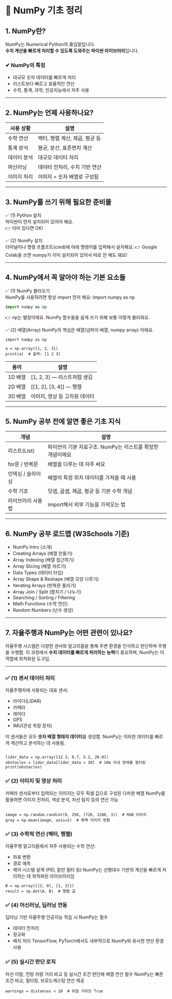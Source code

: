 # 📘 NumPy 기초 정리

## 1. NumPy란?

NumPy는 Numerical Python의 줄임말입니다.  
**수치 계산을 빠르게 처리할 수 있도록 도와주는 파이썬 라이브러리**입니다.

### ✔ NumPy의 특징
- 대규모 숫자 데이터를 빠르게 처리
- 리스트보다 빠르고 효율적인 연산
- 수학, 통계, 과학, 인공지능에서 자주 사용

---

## 2. NumPy는 언제 사용하나요?

| 사용 상황 | 설명 |
|-----------|------|
| 수학 연산 | 벡터, 행렬 계산, 제곱, 평균 등 |
| 통계 분석 | 평균, 분산, 표준편차 계산 |
| 데이터 분석 | 대규모 데이터 처리 |
| 머신러닝 | 데이터 전처리, 수치 기반 연산 |
| 이미지 처리 | 이미지 = 숫자 배열로 구성됨 |

---

## 3. NumPy를 쓰기 위해 필요한 준비물  
✅ (1) Python 설치  
파이썬이 먼저 설치되어 있어야 해요.  
👉 이미 있다면 OK!

✅ (2) NumPy 설치  
터미널이나 명령 프롬프트(cmd)에 아래 명령어를 입력해서 설치해요:
👉 Google Colab을 쓰면 numpy가 이미 설치되어 있어서 따로 안 해도 돼요!

---

## 4. NumPy에서 꼭 알아야 하는 기본 요소들  
✅ (1) NumPy 불러오기  
NumPy를 사용하려면 항상 import 먼저 해요:
import numpy as np
```python 
import numpy as np
```
 👉 np는 별칭이에요. NumPy 함수들을 쉽게 쓰기 위해 보통 이렇게 불러와요.
 
✅ (2) 배열(Array)
NumPy의 핵심은 배열(넘파이 배열, numpy array) 이에요.
```
import numpy as np

a = np.array([1, 2, 3])
print(a)  # 출력: [1 2 3]
```

| 용어    | 설명                       |
| ----- | ------------------------ |
| 1D 배열 | \[1, 2, 3] — 리스트처럼 생김    |
| 2D 배열 | \[\[1, 2], \[3, 4]] — 행렬 |
| 3D 배열 | 이미지, 영상 등 고차원 데이터        |

---

## 5. NumPy 공부 전에 알면 좋은 기초 지식
| 개념         | 설명                                  |
| ---------- | ----------------------------------- |
| 리스트(List)  | 파이썬의 기본 자료구조. NumPy는 리스트를 확장한 개념이에요 |
| for문 / 반복문 | 배열을 다루는 데 자주 써요                     |
| 인덱싱 / 슬라이싱 | 배열의 특정 위치 데이터를 가져올 때 사용             |
| 수학 기초      | 덧셈, 곱셈, 제곱, 평균 등 기본 수학 개념           |
| 라이브러리 사용법  | import해서 외부 기능을 가져오는 법              |

---

## 6. NumPy 공부 로드맵 (W3Schools 기준)
- NumPy Intro (소개)
- Creating Arrays (배열 만들기)
- Array Indexing (배열 접근하기)
- Array Slicing (배열 자르기)
- Data Types (데이터 타입)
- Array Shape & Reshape (배열 모양 다루기)
- Iterating Arrays (반복문 돌리기)
- Array Join / Split (합치기 / 나누기)
- Searching / Sorting / Filtering
- Math Functions (수학 연산)
- Random Numbers (난수 생성)
  
---

## 7. 자율주행과 NumPy는 어떤 관련이 있나요?

자율주행 시스템은 다양한 센서와 알고리즘을 통해 주변 환경을 인식하고 판단하며 주행을 수행함. 이 과정에서 **수치 데이터를 빠르게 처리하는 능력**이 중요하며, NumPy는 이 역할에 최적화된 도구임.

---

### ✅ (1) 센서 데이터 처리

자율주행차에 사용되는 대표 센서:
- 라이다(LiDAR)
- 카메라
- 레이더
- GPS
- IMU(관성 측정 장치)

이 센서들은 모두 **숫자 배열 형태의 데이터**를 생성함. NumPy는 이러한 데이터를 빠르게 계산하고 분석하는 데 사용됨.

```import numpy as np

lidar_data = np.array([12.3, 8.7, 5.1, 20.0])
obstacles = lidar_data[lidar_data < 10]  # 10m 이내 장애물 필터링
print(obstacles)
```

### ✅ (2) 이미지 및 영상 처리
카메라 센서로부터 입력되는 이미지는 모두 픽셀 값으로 구성된 다차원 배열
NumPy를 활용하면 이미지 전처리, 색상 분석, 차선 탐지 등의 연산 가능

```import numpy as np

image = np.random.randint(0, 256, (720, 1280, 3))  # RGB 이미지
gray = np.mean(image, axis=2)  # 흑백 이미지 변환
```

### ✅ (3) 수학적 연산 (벡터, 행렬)
자율주행 알고리즘에서 자주 사용되는 수학 연산:
- 좌표 변환
- 경로 예측
- 제어 시스템 설계 (PID, 칼만 필터 등)
NumPy는 선형대수 기반의 계산을 빠르게 처리하는 데 최적화된 라이브러리임

```A = np.array([[1, 2], [3, 4]])
B = np.array([[2, 0], [1, 3]])
result = np.dot(A, B)  # 행렬 곱
```
### ✅ (4) 머신러닝, 딥러닝 연동
딥러닝 기반 자율주행 인공지능 학습 시 NumPy는 필수
- 데이터 전처리
- 정규화
- 배치 처리
TensorFlow, PyTorch에서도 내부적으로 NumPy와 유사한 연산 환경 사용

### ✅ (5) 실시간 판단 로직
차선 이탈, 전방 차량 거리 비교 등 실시간 조건 판단에 배열 연산 필수
NumPy는 빠른 조건 비교, 필터링, 브로드캐스팅 연산 제공

```distances = np.array([15, 9, 30])  # 앞차와 거리
warnings = distances < 10  # 위험 거리만 True
```
